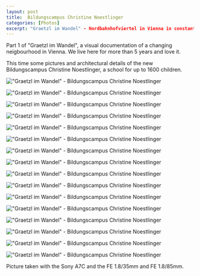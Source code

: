 ```yaml
---
layout: post
title:  Bildungscampus Christine Noestlinger
categories: [Photos]
excerpt: "Graetzl im Wandel" - Nordbahnhofviertel in Vienna in constant change
---
```


Part 1 of "Graetzl im Wandel", a visual documentation of a changing neigbourhood in Vienna. We live here for more than 5 years and love it. 

This time some pictures and architectural details of the new Bildungscampus Christine Noestlinger, a school for up to 1600 children. 

!["Graetzl im Wandel" - Bildungscampus Christine Noestlinger](../images/20210131/bildungscampus_christine_noestlinger-01.jpg)

!["Graetzl im Wandel" - Bildungscampus Christine Noestlinger](../images/20210131/bildungscampus_christine_noestlinger-02.jpg)

!["Graetzl im Wandel" - Bildungscampus Christine Noestlinger](../images/20210131/bildungscampus_christine_noestlinger-03.jpg)

!["Graetzl im Wandel" - Bildungscampus Christine Noestlinger](../images/20210131/bildungscampus_christine_noestlinger-04.jpg)

!["Graetzl im Wandel" - Bildungscampus Christine Noestlinger](../images/20210131/bildungscampus_christine_noestlinger-05.jpg)

!["Graetzl im Wandel" - Bildungscampus Christine Noestlinger](../images/20210131/bildungscampus_christine_noestlinger-06.jpg)

!["Graetzl im Wandel" - Bildungscampus Christine Noestlinger](../images/20210131/bildungscampus_christine_noestlinger-07.jpg)

!["Graetzl im Wandel" - Bildungscampus Christine Noestlinger](../images/20210131/bildungscampus_christine_noestlinger-08.jpg)

!["Graetzl im Wandel" - Bildungscampus Christine Noestlinger](../images/20210131/bildungscampus_christine_noestlinger-09.jpg)

!["Graetzl im Wandel" - Bildungscampus Christine Noestlinger](../images/20210131/bildungscampus_christine_noestlinger-10.jpg)

!["Graetzl im Wandel" - Bildungscampus Christine Noestlinger](../images/20210131/bildungscampus_christine_noestlinger-11.jpg)

!["Graetzl im Wandel" - Bildungscampus Christine Noestlinger](../images/20210131/bildungscampus_christine_noestlinger-12.jpg)

!["Graetzl im Wandel" - Bildungscampus Christine Noestlinger](../images/20210131/bildungscampus_christine_noestlinger-13.jpg)

!["Graetzl im Wandel" - Bildungscampus Christine Noestlinger](../images/20210131/bildungscampus_christine_noestlinger-14.jpg)

!["Graetzl im Wandel" - Bildungscampus Christine Noestlinger](../images/20210131/bildungscampus_christine_noestlinger-15.jpg)

!["Graetzl im Wandel" - Bildungscampus Christine Noestlinger](../images/20210131/bildungscampus_christine_noestlinger-16.jpg)

Picture taken with the Sony A7C and the FE 1.8/35mm and FE 1.8/85mm.
